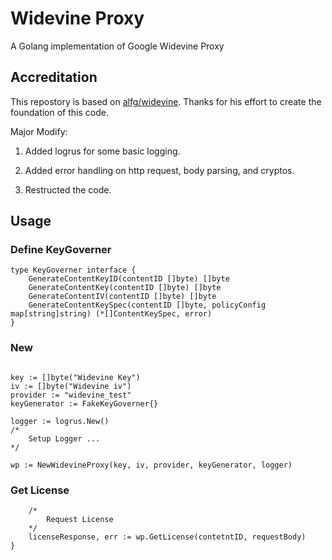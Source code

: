 # Widevine Proxy

A Golang implementation of Google Widevine Proxy

## Accreditation 

This repostory is based on [alfg/widevine](https://github.com/alfg/widevine). Thanks for his effort to create the foundation of this code.

Major Modify:

1. Added logrus for some basic logging.

2. Added error handling on http request, body parsing, and cryptos.

3. Restructed the code.
## Usage

### Define KeyGoverner

```golang
type KeyGoverner interface {
	GenerateContentKeyID(contentID []byte) []byte
	GenerateContentKey(contentID []byte) []byte
	GenerateContentIV(contentID []byte) []byte
	GenerateContentKeySpec(contentID []byte, policyConfig map[string]string) (*[]ContentKeySpec, error)
}
```
### New

```golang

key := []byte("Widevine Key")
iv := []byte("Widevine iv")
provider := "widevine_test"
keyGenerator := FakeKeyGoverner{}

logger := logrus.New()
/*
    Setup Logger ... 
*/

wp := NewWidevineProxy(key, iv, provider, keyGenerator, logger)
```

### Get License
```golang
    /*
        Request License
    */
    licenseResponse, err := wp.GetLicense(contetntID, requestBody)
}
```